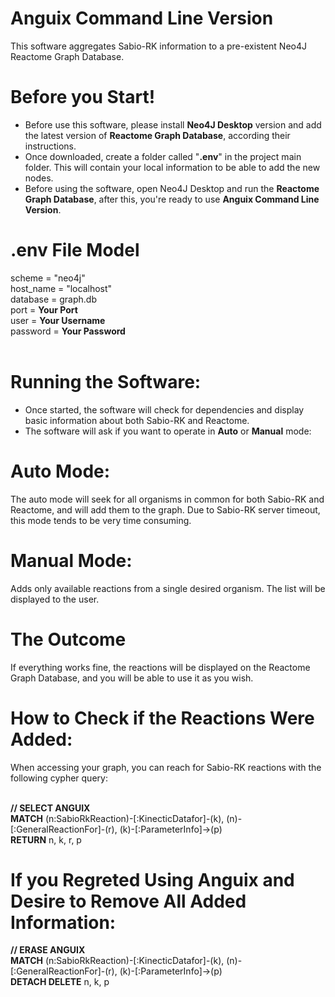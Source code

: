 # Anguix Command Line Version
This software aggregates Sabio-RK information to a pre-existent Neo4J Reactome Graph Database.

# Before you Start!

- Before use this software, please install **Neo4J Desktop** version and add the latest version of **Reactome Graph Database**, according their instructions.
- Once downloaded, create a folder called "**.env**" in the project main folder. This will contain your local information to be able to add the new nodes.
- Before using the software, open Neo4J Desktop and run the **Reactome Graph Database**, after this, you're ready to use **Anguix Command Line Version**.

# .env File Model

scheme = "neo4j" <br>
host_name = "localhost" <br>
database = graph.db <br>
port = **Your Port** <br>
user = **Your Username** <br>
password = **Your Password** <br>
<br>

# Running the Software:

- Once started, the software will check for dependencies and display basic information about both Sabio-RK and Reactome.
- The software will ask if you want to operate in **Auto** or **Manual** mode:

# Auto Mode:

The auto mode will seek for all organisms in common for both Sabio-RK and Reactome, and will add them to the graph. Due to Sabio-RK server timeout, this mode tends to be very time consuming.

# Manual Mode:

Adds only available reactions from a single desired organism. The list will be displayed to the user.

# The Outcome

If everything works fine, the reactions will be displayed on the Reactome Graph Database, and you will be able to use it as you wish.

# How to Check if the Reactions Were Added:

When accessing your graph, you can reach for Sabio-RK reactions with the following cypher query: <br><br>

**// SELECT ANGUIX** <br>
**MATCH** (n:SabioRkReaction)-[:KinecticDatafor]-(k), (n)-[:GeneralReactionFor]-(r), (k)-[:ParameterInfo]->(p) <br>
**RETURN** n, k, r, p <br>

# If you Regreted Using Anguix and Desire to Remove All Added Information:

**// ERASE ANGUIX** <br>
**MATCH** (n:SabioRkReaction)-[:KinecticDatafor]-(k), (n)-[:GeneralReactionFor]-(r), (k)-[:ParameterInfo]->(p) <br>
**DETACH DELETE** n, k, p <br>
